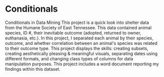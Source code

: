 # Conditionals
Conditionals in Data Mining
This project is a quick look into shelter data from the Humane Society of East Tennessee.
This data contained animal species, ID #, their inevitable outcome (adopted, returned to owner, euthanasia, etc.). In this project,
I separated each animal by their species, outcome, and whether correlation  between an animal's species
was related to their outcome type. This project displays the skills: creating subsets, creating aesthetically pleasing & meaningful visuals, separating dates using different formats,
and changing class types of columns for data manipulation purposes. This project includes a word document reporting my findings within this dataset. 
